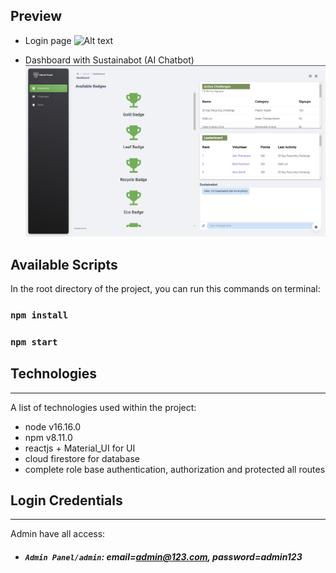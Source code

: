 ## Preview 
- Login page
![Alt text](./preview/login.png)
  
- Dashboard with Sustainabot (AI Chatbot)
![Alt text](./preview/dashboard.png)


## Available Scripts

In the root directory of the project, you can run this commands on terminal:
### `npm install`
### `npm start`

## Technologies
***
A list of technologies used within the project:
* node v16.16.0
* npm v8.11.0
* reactjs + Material_UI for UI 
* cloud firestore for database
* complete role base authentication, authorization and protected all routes

## Login Credentials
***
Admin have all access:
* ##### `Admin Panel/admin`: email=admin@123.com, password=admin123

